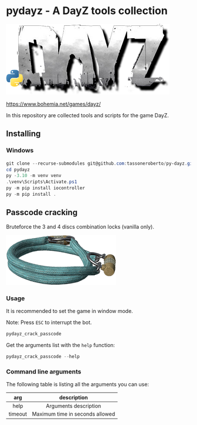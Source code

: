 # pydayz - A DayZ tools collection

![detection](preview/logo.png)

<https://www.bohemia.net/games/dayz/>

In this repository are collected tools and scripts for the game DayZ.

## Installing

### Windows

```powershell
git clone --recurse-submodules git@github.com:tassoneroberto/py-dayz.git
cd pydayz
py -3.10 -m venv venv
.\venv\Scripts\Activate.ps1
py -m pip install iocontroller
py -m pip install .
```

## Passcode cracking

Bruteforce the 3 and 4 discs combination locks (vanilla only).

![detection](preview/combination_lock_green.png)

### Usage

It is recommended to set the game in window mode.

Note: Press `ESC` to interrupt the bot.

```powershell
pydayz_crack_passcode
```

Get the arguments list with the `help` function:

```powershell
pydayz_crack_passcode --help
```

### Command line arguments

The following table is listing all the arguments you can use:

| arg           |  description      |
|:-------------:|:-----------------:|
| help          | Arguments description |
| timeout       | Maximum time in seconds allowed |
